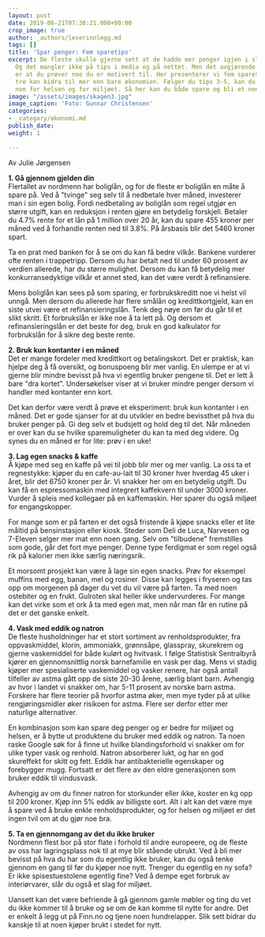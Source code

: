 ```yaml
---
layout: post
date: 2019-06-21T07:38:21.000+00:00
crop_image: true
author: _authors/leserinnlegg.md
tags: []
title: 'Spar penger: Fem sparetips'
excerpt: De fleste skulle gjerne sett at de hadde mer penger igjen i slutten av måneden.
  Og det mangler ikke på tips i media og på nettet. Men det avgjørende for å lykkes
  er at du prøver noe du er motivert til. Her presenterer vi fem sparetips, hvorav
  tre kan bidra til mer enn bare økonomien. Følger du tips 3-5, kan du også gjøre
  noe for helsen og for miljøet. Så her kan du både spare og bli et noe bedre menneske.
image: "/assets/images/skagen3.jpg"
image_caption: 'Foto: Gunnar Christensen'
categories:
- _category/økonomi.md
publish_date: 
weight: 1

---
```

Av Julie Jørgensen

**1. Gå gjennom gjelden din**  
Flertallet av nordmenn har boliglån, og for de fleste er boliglån en måte å spare på. Ved å "tvinge" seg selv til å nedbetale hver måned, investerer man i sin egen bolig. Fordi nedbetaling av boliglån som regel utgjør en større utgift, kan en reduksjon i renten gjøre en betydelig forskjell. Betaler du 4.7% rente for et lån på 1 million over 20 år, kan du spare 455 kroner per måned ved å forhandle renten ned til 3.8%. På årsbasis blir det 5460 kroner spart.

Ta en prat med banken for å se om du kan få bedre vilkår. Bankene vurderer ofte renten i trappetripp. Dersom du har betalt ned til under 60 prosent av verdien allerede, har du større mulighet. Dersom du kan få betydelig mer konkurransedyktige vilkår et annet sted, kan det være verdt å refinansiere.

Mens boliglån kan sees på som sparing, er forbrukskreditt noe vi helst vil unngå. Men dersom du allerede har flere smålån og kredittkortgjeld, kan en siste utvei være et refinansieringslån. Tenk deg nøye om før du går til et slikt skritt. Et forbrukslån er ikke noe å ta lett på. Og dersom et refinansieringslån er det beste for deg, bruk en god kalkulator for forbrukslån for å sikre deg beste rente.

**2. Bruk kun kontanter i en måned**  
Det er mange fordeler med kredittkort og betalingskort. Det er praktisk, kan hjelpe deg å få oversikt, og bonuspoeng blir mer vanlig. En ulempe er at vi gjerne blir mindre bevisst på hva vi egentlig bruker pengene til. Det er lett å bare "dra kortet". Undersøkelser viser at vi bruker mindre penger dersom vi handler med kontanter enn kort.

Det kan derfor være verdt å prøve et eksperiment: bruk kun kontanter i en måned. Det er gode sjanser for at du utvikler en bedre bevissthet på hva du bruker penger på. Gi deg selv et budsjett og hold deg til det. Når måneden er over kan du se hvilke sparemuligheter du kan ta med deg videre. Og synes du en måned er for lite: prøv i en uke!

**3. Lag egen snacks & kaffe**  
Å kjøpe med seg en kaffe på vei til jobb blir mer og mer vanlig. La oss ta et regnestykke: kjøper du en cafe-au-lait til 30 kroner hver hverdag 45 uker i året, blir det 6750 kroner per år. Vi snakker her om en betydelig utgift. Du kan få en espressomaskin med integrert kaffekvern til under 3000 kroner. Vurder å spleis med kollegaer på en kaffemaskin. Her sparer du også miljøet for engangskopper.

For mange som er på farten er det også fristende å kjøpe snacks eller et lite måltid på bensinstasjon eller kiosk. Steder som Deli de Luca, Narvesen og 7-Eleven selger mer mat enn noen gang. Selv om "tilbudene" fremstilles som gode, går det fort mye penger. Denne type ferdigmat er som regel også rik på kalorier men ikke særlig næringsrik.

Et morsomt prosjekt kan være å lage sin egen snacks. Prøv for eksempel muffins med egg, banan, mel og rosiner. Disse kan legges i fryseren og tas opp om morgenen på dager du vet du vil være på farten. Ta med noen ostebiter og en frukt. Gulroten skal heller ikke undervurderes. For mange kan det virke som et ork å ta med egen mat, men når man får en rutine på det er det ganske enkelt.

**4. Vask med eddik og natron**  
De fleste husholdninger har et stort sortiment av renholdsprodukter, fra oppvaskmiddel, klorin, ammoniakk, grønnsåpe, glasspray, skurekrem og gjerne vaskemiddel for både kulørt og hvitvask. I følge Statistisk Sentralbyrå kjører en gjennomsnittlig norsk barnefamilie en vask per dag. Mens vi stadig kjøper mer spesialiserte vaskemiddel og vasker renere, har også antall tilfeller av astma gått opp de siste 20-30 årene, særlig blant barn. Avhengig av hvor i landet vi snakker om, har 5-11 prosent av norske barn astma. Forskere har flere teorier på hvorfor astma øker, men mye tyder på at ulike rengjøringsmidler øker risikoen for astma. Flere ser derfor etter mer naturlige alternativer.

En kombinasjon som kan spare deg penger og er bedre for miljøet og helsen, er å bytte ut produktene du bruker med eddik og natron. Ta noen raske Google søk for å finne ut hvilke blandingsforhold vi snakker om for ulike typer vask og renhold. Natron absorberer lukt, og har en god skureffekt for skitt og fett. Eddik har antibakterielle egenskaper og forebygger mugg. Fortsatt er det flere av den eldre generasjonen som bruker eddik til vindusvask.

Avhengig av om du finner natron for storkunder eller ikke, koster en kg opp til 200 kroner. Kjøp inn 5% eddik av billigste sort. Alt i alt kan det være mye å spare ved å bruke enkle renholdsprodukter, og for helsen og miljøet er det ingen tvil om at du gjør noe bra.

**5. Ta en gjennomgang av det du ikke bruker**  
Nordmenn flest bor på stor flate i forhold til andre europeere, og de fleste av oss har lagringsplass nok til at mye blir stående ubrukt. Ved å bli mer bevisst på hva du har som du egentlig ikke bruker, kan du også tenke gjennom en gang til før du kjøper noe nytt. Trenger du egentlig en ny sofa? Er ikke spisestuestolene egentlig fine? Ved å dempe eget forbruk av interiørvarer, slår du også et slag for miljøet.

Uansett kan det være befriende å gå gjennom gamle møbler og ting du vet du ikke kommer til å bruke og se om de kan komme til nytte for andre. Det er enkelt å legg ut på Finn.no og tjene noen hundrelapper. Slik sett bidrar du kanskje til at noen kjøper brukt i stedet for nytt.
